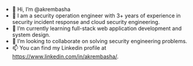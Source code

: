 - 👋 Hi, I’m @akrembasha
- 👀 I am a security operation engineer with 3+ years of experience in security incident response and cloud security engineering.
- 🌱 I’m currently learning full-stack web application development and system design.
- 💞️ I’m looking to collaborate on solving security engineering problems.
- 📫 You can find my Linkedin profile at https://www.linkedin.com/in/akrembasha/.

<!---
akrembasha/akrembasha is a ✨ special ✨ repository because its `README.md` (this file) appears on your GitHub profile.
You can click the Preview link to take a look at your changes.
--->
